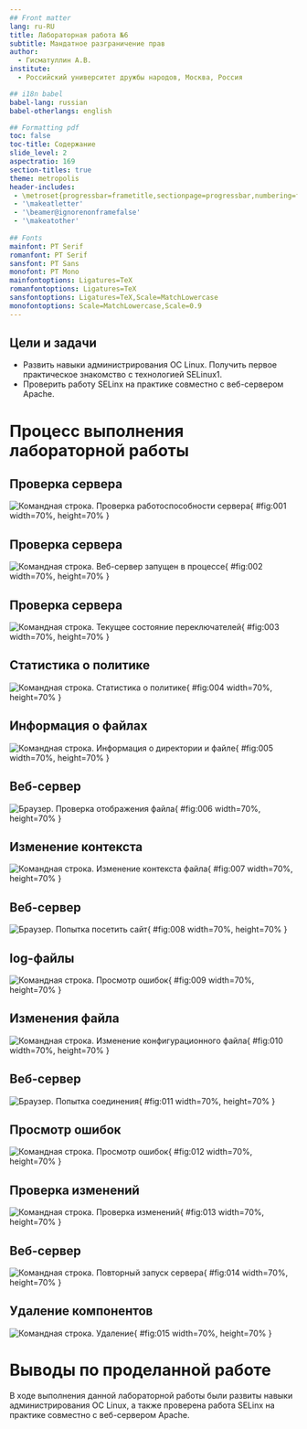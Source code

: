 ```yaml
---
## Front matter
lang: ru-RU
title: Лабораторная работа №6
subtitle: Мандатное разграничение прав
author:
  - Гисматуллин А.В.
institute:
  - Российский университет дружбы народов, Москва, Россия

## i18n babel
babel-lang: russian
babel-otherlangs: english

## Formatting pdf
toc: false
toc-title: Содержание
slide_level: 2
aspectratio: 169
section-titles: true
theme: metropolis
header-includes:
 - \metroset{progressbar=frametitle,sectionpage=progressbar,numbering=fraction}
 - '\makeatletter'
 - '\beamer@ignorenonframefalse'
 - '\makeatother'
 
## Fonts
mainfont: PT Serif
romanfont: PT Serif
sansfont: PT Sans
monofont: PT Mono
mainfontoptions: Ligatures=TeX
romanfontoptions: Ligatures=TeX
sansfontoptions: Ligatures=TeX,Scale=MatchLowercase
monofontoptions: Scale=MatchLowercase,Scale=0.9
---
```


## Цели и задачи

 - Развить навыки администрирования ОС Linux. Получить первое практическое знакомство с технологией SELinux1.
 - Проверить работу SELinx на практике совместно с веб-сервером Apache.

# Процесс выполнения лабораторной работы

## Проверка сервера

![Командная строка. Проверка работоспособности сервера](image/01.png){ #fig:001 width=70%, height=70% }

## Проверка сервера

![Командная строка. Веб-сервер запущен в процессе](image/02.png){ #fig:002 width=70%, height=70% }

## Проверка сервера

![Командная строка. Текущее состояние переключателей](image/03.png){ #fig:003 width=70%, height=70% }

## Статистика о политике

![Командная строка. Статистика о политике](image/04.png){ #fig:004 width=70%, height=70% }

## Информация о файлах

![Командная строка. Информация о директории и файле](image/05.png){ #fig:005 width=70%, height=70% }

## Веб-сервер

![Браузер. Проверка отображения файла](image/06.png){ #fig:006 width=70%, height=70% }

## Изменение контекста

![Командная строка. Изменение контекста файла](image/07.png){ #fig:007 width=70%, height=70% }

## Веб-сервер

![Браузер. Попытка посетить сайт](image/08.png){ #fig:008 width=70%, height=70% }

## log-файлы

![Командная строка. Просмотр ошибок](image/09.png){ #fig:009 width=70%, height=70% }

## Изменения файла

![Командная строка. Изменение конфигурационного файла](image/010.png){ #fig:010 width=70%, height=70% }

## Веб-сервер

![Браузер. Попытка соединения](image/011.png){ #fig:011 width=70%, height=70% }

## Просмотр ошибок

![Командная строка. Просмотр ошибок](image/012.png){ #fig:012 width=70%, height=70% }

## Проверка изменений

![Командная строка. Проверка изменений](image/013.png){ #fig:013 width=70%, height=70% }

## Веб-сервер

![Командная строка. Повторный запуск сервера](image/014.png){ #fig:014 width=70%, height=70% }

## Удаление компонентов

![Командная строка. Удаление](image/015.png){ #fig:015 width=70%, height=70% }

# Выводы по проделанной работе

В ходе выполнения данной лабораторной работы были развиты навыки администрирования ОС Linux, а также проверена работа SELinx на практике совместно с веб-сервером Apache.


